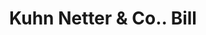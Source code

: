 ---
doi: 10.7916/D8WT05DT
date_other: '1860'
date_other_textual: 1860-1869
form: printed ephemera
genre:
- Invoices
name:
- Kuhn Netter & Co.
object_in_context_url: https://biggert.cul.columbia.edu/items/view/ave_biggert_01686
subject_hierarchical_geographic:
- Cincinnati, Ohio, United States
subject_name:
- Kuhn Netter & Co.
title: Kuhn Netter & Co.. Bill
sort_title: Kuhn Netter & Co.. Bill
call_number: ave_biggert_01686
coordinates:
- 39.1,-84.51666666666667
pid: ave_biggert_01686
identifiers: ave_biggert_01686
canvas_id: ldpd:396944
permalink: "/items/ave_biggert_01686/"
layout: iiif-image-page
---
